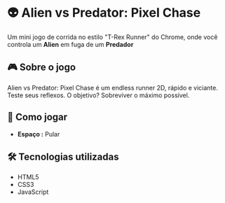 # 👽 Alien vs Predator: Pixel Chase

Um mini jogo de corrida no estilo "T-Rex Runner" do Chrome, onde você controla um **Alien** em fuga de um **Predador**

## 🎮 Sobre o jogo

Alien vs Predator: Pixel Chase é um endless runner 2D, rápido e viciante. Teste seus reflexos. O objetivo? Sobreviver o máximo possível.

## 🚀 Como jogar

- **Espaço :** Pular

## 🛠️ Tecnologias utilizadas

- HTML5
- CSS3
- JavaScript 
